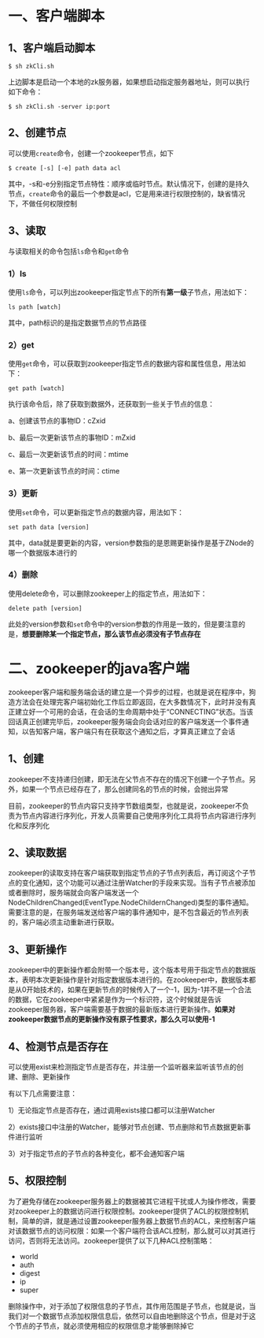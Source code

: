 # 一、客户端脚本

## 1、客户端启动脚本

```shell
$ sh zkCli.sh
```

上边脚本是启动一个本地的zk服务器，如果想启动指定服务器地址，则可以执行如下命令：

```shell
$ sh zkCli.sh -server ip:port
```

## 2、创建节点

可以使用`create`命令，创建一个zookeeper节点，如下

```shell
$ create [-s] [-e] path data acl
```

其中，-s和-e分别指定节点特性：顺序或临时节点。默认情况下，创建的是持久节点，`create`命令的最后一个参数是acl，它是用来进行权限控制的，缺省情况下，不做任何权限控制

## 3、读取

与读取相关的命令包括`ls`命令和`get`命令

### 1）ls

使用`ls`命令，可以列出zookeeper指定节点下的所有**第一级**子节点，用法如下：

```shell
ls path [watch]
```

其中，path标识的是指定数据节点的节点路径

### 2）get

使用`get`命令，可以获取到zookeeper指定节点的数据内容和属性信息，用法如下：

```shell
get path [watch]
```

执行该命令后，除了获取到数据外，还获取到一些关于节点的信息：

a、创建该节点的事物ID：cZxid

b、最后一次更新该节点的事物ID：mZxid

c、最后一次更新该节点的时间：mtime

e、第一次更新该节点的时间：ctime

### 3）更新

使用`set`命令，可以更新指定节点的数据内容，用法如下：

```shell
set path data [version]
```

其中，data就是要更新的内容，version参数指的是恩赐更新操作是基于ZNode的哪一个数据版本进行的

### 4）删除

使用delete命令，可以删除zookeeper上的指定节点，用法如下：

```shell
delete path [version]
```

此处的version参数和`set`命令中的version参数的作用是一致的，但是要注意的是，**想要删除某一个指定节点，那么该节点必须没有子节点存在**

# 二、zookeeper的java客户端

zookeeper客户端和服务端会话的建立是一个异步的过程，也就是说在程序中，狗造方法会在处理完客户端初始化工作后立即返回，在大多数情况下，此时并没有真正建立好一个可用的会话，在会话的生命周期中处于“CONNECTING”状态。当该回话真正创建完毕后，zookeeper服务端会向会话对应的客户端发送一个事件通知，以告知客户端，客户端只有在获取这个通知之后，才算真正建立了会话

## 1、创建

zookeeper不支持递归创建，即无法在父节点不存在的情况下创建一个子节点。另外，如果一个节点已经存在了，那么创建同名的节点的时候，会抛出异常

目前，zookeeper的节点内容只支持字节数组类型，也就是说，zookeeper不负责为节点内容进行序列化，开发人员需要自己使用序列化工具将节点内容进行序列化和反序列化

## 2、读取数据

zookeeper的读取支持在客户端获取到指定节点的子节点列表后，再订阅这个子节点的变化通知，这个功能可以通过注册Watcher的手段来实现。当有子节点被添加或者删除时，服务端就会向客户端发送一个NodeChildrenChanged(EventType.NodeChildernChanged)类型的事件通知。需要注意的是，在服务端发送给客户端的事件通知中，是不包含最近的节点列表的，客户端必须主动重新进行获取。

## 3、更新操作

zookeeper中的更新操作都会附带一个版本号，这个版本号用于指定节点的数据版本，表明本次更新操作是针对指定数据版本进行的。在zookeeper中，数据版本都是从0开始技术的，如果在更新节点的时候传入了一个-1，因为-1并不是一个合法的数据，它在zookeeper中紧紧是作为一个标识符，这个时候就是告诉zookeeper服务器，客户端需要基于数据的最新版本进行更新操作。**如果对zookeeper数据节点的更新操作没有原子性要求，那么久可以使用-1**

## 4、检测节点是否存在

可以使用exist来检测指定节点是否存在，并注册一个监听器来监听该节点的创建、删除、更新操作

有以下几点需要注意：

1）无论指定节点是否存在，通过调用exists接口都可以注册Watcher

2）exists接口中注册的Watcher，能够对节点创建、节点删除和节点数据更新事件进行监听

3）对于指定节点的子节点的各种变化，都不会通知客户端

## 5、权限控制

为了避免存储在zookeeper服务器上的数据被其它进程干扰或人为操作修改，需要对zookeeper上的数据访问进行权限控制。zookeeper提供了ACL的权限控制机制，简单的讲，就是通过设置zookeeper服务器上数据节点的ACL，来控制客户端对该数据节点的访问权限：如果一个客户端符合该ACL控制，那么就可以对其进行访问，否则将无法访问。zookeeper提供了以下几种ACL控制策略：

- world
- auth
- digest
- ip
- super

删除操作中，对于添加了权限信息的子节点，其作用范围是子节点，也就是说，当我们对一个数据节点添加权限信息后，依然可以自由地删除这个节点，但是对于这个节点的子节点，就必须使用相应的权限信息才能够删除掉它